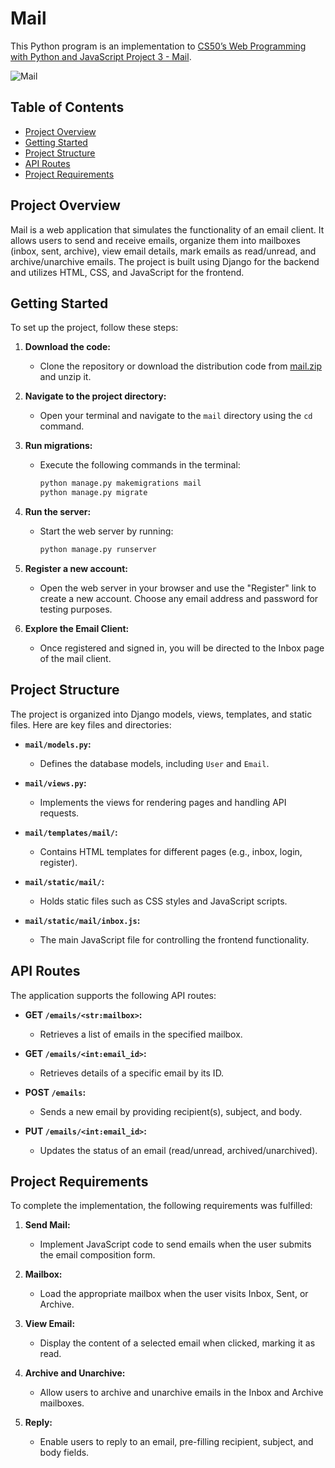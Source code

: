 # Mail

This Python program is an implementation to [CS50’s Web Programming with Python and JavaScript Project 3 - Mail](https://cs50.harvard.edu/web/2020/projects/2/commerce/).

![Mail](https://i.imgur.com/ga7kxNQ.png)

## Table of Contents

- [Project Overview](#project-overview)
- [Getting Started](#getting-started)
- [Project Structure](#project-structure)
- [API Routes](#api-routes)
- [Project Requirements](#project-requirements)

## Project Overview

Mail is a web application that simulates the functionality of an email client. It allows users to send and receive emails, organize them into mailboxes (inbox, sent, archive), view email details, mark emails as read/unread, and archive/unarchive emails. The project is built using Django for the backend and utilizes HTML, CSS, and JavaScript for the frontend.

## Getting Started

To set up the project, follow these steps:

1. **Download the code:**
   - Clone the repository or download the distribution code from [mail.zip](https://cdn.cs50.net/web/2020/spring/projects/3/mail.zip) and unzip it.

2. **Navigate to the project directory:**
   - Open your terminal and navigate to the `mail` directory using the `cd` command.

3. **Run migrations:**
   - Execute the following commands in the terminal:
     ```bash
     python manage.py makemigrations mail
     python manage.py migrate
     ```

4. **Run the server:**
   - Start the web server by running:
     ```bash
     python manage.py runserver
     ```

5. **Register a new account:**
   - Open the web server in your browser and use the "Register" link to create a new account. Choose any email address and password for testing purposes.

6. **Explore the Email Client:**
   - Once registered and signed in, you will be directed to the Inbox page of the mail client.

## Project Structure

The project is organized into Django models, views, templates, and static files. Here are key files and directories:

- **`mail/models.py`:**
  - Defines the database models, including `User` and `Email`.

- **`mail/views.py`:**
  - Implements the views for rendering pages and handling API requests.

- **`mail/templates/mail/`:**
  - Contains HTML templates for different pages (e.g., inbox, login, register).

- **`mail/static/mail/`:**
  - Holds static files such as CSS styles and JavaScript scripts.

- **`mail/static/mail/inbox.js`:**
  - The main JavaScript file for controlling the frontend functionality.

## API Routes

The application supports the following API routes:

- **GET `/emails/<str:mailbox>`:**
  - Retrieves a list of emails in the specified mailbox.

- **GET `/emails/<int:email_id>`:**
  - Retrieves details of a specific email by its ID.

- **POST `/emails`:**
  - Sends a new email by providing recipient(s), subject, and body.

- **PUT `/emails/<int:email_id>`:**
  - Updates the status of an email (read/unread, archived/unarchived).

## Project Requirements

To complete the implementation, the following requirements was fulfilled:

1. **Send Mail:**
   - Implement JavaScript code to send emails when the user submits the email composition form.

2. **Mailbox:**
   - Load the appropriate mailbox when the user visits Inbox, Sent, or Archive.

3. **View Email:**
   - Display the content of a selected email when clicked, marking it as read.

4. **Archive and Unarchive:**
   - Allow users to archive and unarchive emails in the Inbox and Archive mailboxes.

5. **Reply:**
   - Enable users to reply to an email, pre-filling recipient, subject, and body fields.

